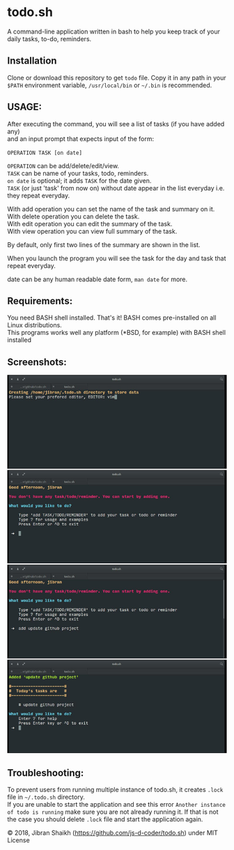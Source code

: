 # todo.sh

A command-line application written in bash to help you keep track of your daily tasks, to-do, reminders.

## Installation

Clone or download this repository to get `todo` file. Copy it in any path in your `$PATH` environment variable, `/usr/local/bin` or `~/.bin` is recommended.

## USAGE:

After executing the command, you will see a list of tasks (if you have added any)  
and an input prompt that expects input of the form:

`OPERATION TASK [on date]`

`OPERATION` can be add/delete/edit/view.  
 `TASK` can be name of your tasks, todo, reminders.  
 `on date` is optional; it adds `TASK` for the date given.  
 `TASK` (or just 'task' from now on) without date appear in the list everyday i.e. they repeat everyday.

With add operation you can set the name of the task and summary on it.  
With delete operation you can delete the task.  
With edit operation you can edit the summary of the task.  
With view operation you can view full summary of the task.

By default, only first two lines of the summary are shown in the list.

When you launch the program you will see the task for the day and task that repeat everyday.

date can be any human readable date form, `man date` for more.

## Requirements:

You need BASH shell installed. That's it! BASH comes pre-installed on all Linux distributions.  
This programs works well any platform (\*BSD, for example) with BASH shell installed

## Screenshots:

![todo.sh screenshot](screenshots/1.jpeg)
![todo.sh screenshot](screenshots/2.jpeg)
![todo.sh screenshot](screenshots/3.jpeg)
![todo.sh screenshot](screenshots/4.jpeg)

## Troubleshooting:

To prevent users from running multiple instance of todo.sh, it creates `.lock` file in `~/.todo.sh` directory.  
If you are unable to start the application and see this error `Another instance of todo is running` make sure you are not already running it. If that is not the case you should delete `.lock` file and start the application again.

© 2018, Jibran Shaikh (https://github.com/js-d-coder/todo.sh) under MIT License
